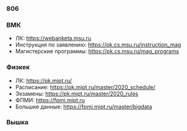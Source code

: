 ### 806

### ВМК

- ЛК: https://webanketa.msu.ru
- Инструкция по заявлению: https://pk.cs.msu.ru/instruction_mag
- Магистерские программы: https://pk.cs.msu.ru/mag_programs

### Физкек

- ЛК: https://pk.mipt.ru/ 
- Расписание: https://pk.mipt.ru/master/2020_schedule/
- Экзамены: https://pk.mipt.ru/master/2020_rules
- ФПМИ: https://fpmi.mipt.ru
- Большие данные: https://fpmi.mipt.ru/master/bigdata

### Вышка